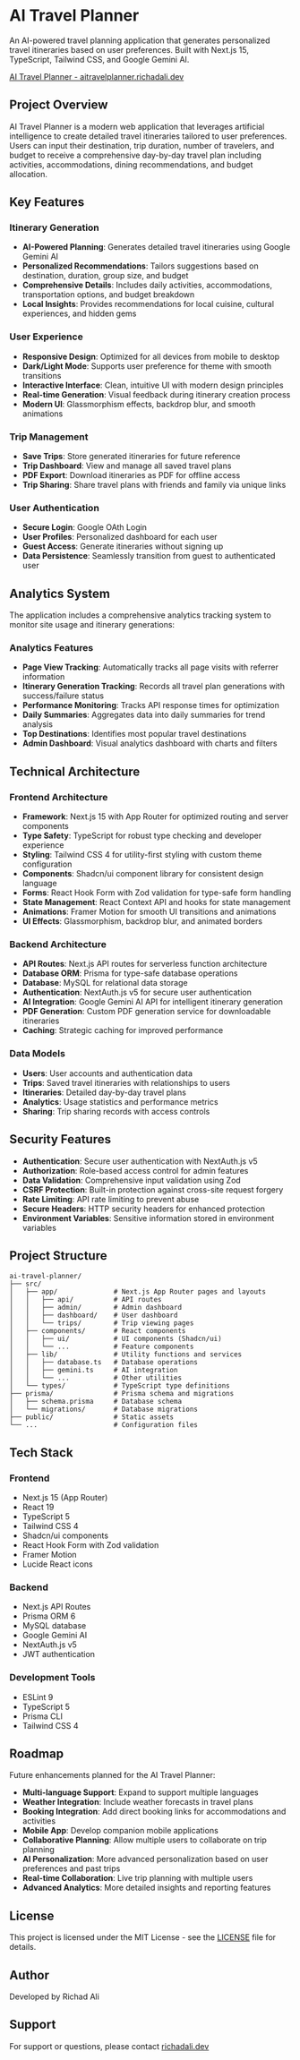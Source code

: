 # AI Travel Planner

An AI-powered travel planning application that generates personalized travel itineraries based on user preferences. Built with Next.js 15, TypeScript, Tailwind CSS, and Google Gemini AI.

[AI Travel Planner - aitravelplanner.richadali.dev](https://aitravelplanner.richadali.dev)

## Project Overview

AI Travel Planner is a modern web application that leverages artificial intelligence to create detailed travel itineraries tailored to user preferences. Users can input their destination, trip duration, number of travelers, and budget to receive a comprehensive day-by-day travel plan including activities, accommodations, dining recommendations, and budget allocation.

## Key Features

### Itinerary Generation

- **AI-Powered Planning**: Generates detailed travel itineraries using Google Gemini AI
- **Personalized Recommendations**: Tailors suggestions based on destination, duration, group size, and budget
- **Comprehensive Details**: Includes daily activities, accommodations, transportation options, and budget breakdown
- **Local Insights**: Provides recommendations for local cuisine, cultural experiences, and hidden gems

### User Experience

- **Responsive Design**: Optimized for all devices from mobile to desktop
- **Dark/Light Mode**: Supports user preference for theme with smooth transitions
- **Interactive Interface**: Clean, intuitive UI with modern design principles
- **Real-time Generation**: Visual feedback during itinerary creation process
- **Modern UI**: Glassmorphism effects, backdrop blur, and smooth animations

### Trip Management

- **Save Trips**: Store generated itineraries for future reference
- **Trip Dashboard**: View and manage all saved travel plans
- **PDF Export**: Download itineraries as PDF for offline access
- **Trip Sharing**: Share travel plans with friends and family via unique links

### User Authentication

- **Secure Login**: Google OAth Login
- **User Profiles**: Personalized dashboard for each user
- **Guest Access**: Generate itineraries without signing up
- **Data Persistence**: Seamlessly transition from guest to authenticated user

## Analytics System

The application includes a comprehensive analytics tracking system to monitor site usage and itinerary generations:

### Analytics Features

- **Page View Tracking**: Automatically tracks all page visits with referrer information
- **Itinerary Generation Tracking**: Records all travel plan generations with success/failure status
- **Performance Monitoring**: Tracks API response times for optimization
- **Daily Summaries**: Aggregates data into daily summaries for trend analysis
- **Top Destinations**: Identifies most popular travel destinations
- **Admin Dashboard**: Visual analytics dashboard with charts and filters

## Technical Architecture

### Frontend Architecture

- **Framework**: Next.js 15 with App Router for optimized routing and server components
- **Type Safety**: TypeScript for robust type checking and developer experience
- **Styling**: Tailwind CSS 4 for utility-first styling with custom theme configuration
- **Components**: Shadcn/ui component library for consistent design language
- **Forms**: React Hook Form with Zod validation for type-safe form handling
- **State Management**: React Context API and hooks for state management
- **Animations**: Framer Motion for smooth UI transitions and animations
- **UI Effects**: Glassmorphism, backdrop blur, and animated borders

### Backend Architecture

- **API Routes**: Next.js API routes for serverless function architecture
- **Database ORM**: Prisma for type-safe database operations
- **Database**: MySQL for relational data storage
- **Authentication**: NextAuth.js v5 for secure user authentication
- **AI Integration**: Google Gemini AI API for intelligent itinerary generation
- **PDF Generation**: Custom PDF generation service for downloadable itineraries
- **Caching**: Strategic caching for improved performance

### Data Models

- **Users**: User accounts and authentication data
- **Trips**: Saved travel itineraries with relationships to users
- **Itineraries**: Detailed day-by-day travel plans
- **Analytics**: Usage statistics and performance metrics
- **Sharing**: Trip sharing records with access controls

## Security Features

- **Authentication**: Secure user authentication with NextAuth.js v5
- **Authorization**: Role-based access control for admin features
- **Data Validation**: Comprehensive input validation using Zod
- **CSRF Protection**: Built-in protection against cross-site request forgery
- **Rate Limiting**: API rate limiting to prevent abuse
- **Secure Headers**: HTTP security headers for enhanced protection
- **Environment Variables**: Sensitive information stored in environment variables

## Project Structure

```
ai-travel-planner/
├── src/
│   ├── app/              # Next.js App Router pages and layouts
│   │   ├── api/          # API routes
│   │   ├── admin/        # Admin dashboard
│   │   ├── dashboard/    # User dashboard
│   │   └── trips/        # Trip viewing pages
│   ├── components/       # React components
│   │   ├── ui/           # UI components (Shadcn/ui)
│   │   └── ...           # Feature components
│   ├── lib/              # Utility functions and services
│   │   ├── database.ts   # Database operations
│   │   ├── gemini.ts     # AI integration
│   │   └── ...           # Other utilities
│   └── types/            # TypeScript type definitions
├── prisma/               # Prisma schema and migrations
│   ├── schema.prisma     # Database schema
│   └── migrations/       # Database migrations
├── public/               # Static assets
└── ...                   # Configuration files
```

## Tech Stack

### Frontend

- Next.js 15 (App Router)
- React 19
- TypeScript 5
- Tailwind CSS 4
- Shadcn/ui components
- React Hook Form with Zod validation
- Framer Motion
- Lucide React icons

### Backend

- Next.js API Routes
- Prisma ORM 6
- MySQL database
- Google Gemini AI
- NextAuth.js v5
- JWT authentication

### Development Tools

- ESLint 9
- TypeScript 5
- Prisma CLI
- Tailwind CSS 4

## Roadmap

Future enhancements planned for the AI Travel Planner:

- **Multi-language Support**: Expand to support multiple languages
- **Weather Integration**: Include weather forecasts in travel plans
- **Booking Integration**: Add direct booking links for accommodations and activities
- **Mobile App**: Develop companion mobile applications
- **Collaborative Planning**: Allow multiple users to collaborate on trip planning
- **AI Personalization**: More advanced personalization based on user preferences and past trips
- **Real-time Collaboration**: Live trip planning with multiple users
- **Advanced Analytics**: More detailed insights and reporting features

## License

This project is licensed under the MIT License - see the [LICENSE](LICENSE) file for details.

## Author

Developed by Richad Ali

## Support

For support or questions, please contact [richadali.dev](https://richadali.dev)
